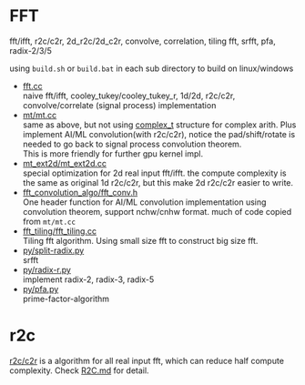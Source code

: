 # FFT
fft/ifft, r2c/c2r, 2d_r2c/2d_c2r, convolve, correlation, tiling fft, srfft, pfa, radix-2/3/5

using `build.sh` or `build.bat` in each sub directory to build on linux/windows

* [fft.cc](fft.cc)  
  naive fft/ifft, cooley_tukey/cooley_tukey_r, 1d/2d, r2c/c2r, convolve/correlate (signal process) implementation
* [mt/mt.cc](mt/mt.cc)  
  same as above, but not using [complex_t](complex.h) structure for complex arith. Plus implement AI/ML convolution(with r2c/c2r), notice the pad/shift/rotate is needed to go back to signal process convolution theorem.  
  This is more friendly for further gpu kernel impl.
* [mt_ext2d/mt_ext2d.cc](mt_ext2d/mt_ext2d.cc)  
  special optimization for 2d real input fft/ifft. the compute complexity is the same as original 1d r2c/c2r, but this make 2d r2c/c2r easier to write.
* [fft_convolution_algo/fft_conv.h](fft_convolution_algo/fft_conv.h)  
  One header function for AI/ML convolution implementation using convolution theorem, support nchw/cnhw format. much of code copied from `mt/mt.cc`
* [fft_tiling/fft_tiling.cc](fft_tiling/fft_tiling.cc)  
  Tiling fft algorithm. Using small size fft to construct big size fft.
* [py/split-radix.py](py/split-radix.py)  
  srfft
* [py/radix-r.py](py/radix-r.py)  
  implement radix-2, radix-3, radix-5
* [py/pfa.py](py/pfa.py)  
  prime-factor-algorithm


# r2c
[r2c/c2r](http://processors.wiki.ti.com/index.php/Efficient_FFT_Computation_of_Real_Input) is a algorithm for all real input fft,  which can reduce half compute complexity. Check [R2C.md](R2C.md) for detail.

